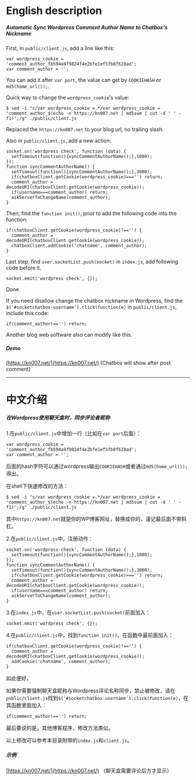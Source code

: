 # English description



##### Automatic Sync Wordpress Comment Author Name to Chatbox's Nickname

First, in `public/client.js`, add a line like this:
```
var wordpress_cookie = 'comment_author_fb594a9f9824f4e2bfe1ef5fb8f628ad';
var comment_author = '';
```
You can add it after `var port`, the value can get by `COOKIEHASH` or `md5(home_url());`.

Quick way to change the `wordpress_cookie`'s value:
```
$ sed -i "s/var wordpress_cookie =.*/var wordpress_cookie = 'comment_author_$(echo -n https://kn007.net | md5sum | cut -d ' ' -f1)';/g" ./public/client.js
```
Replaced the `https://kn007.net` to your blog url, no trailing slash.

Also in `public/client.js`, add a new action:
```
socket.on('wordpress check', function (data) {
  setTimeout(function(){syncCommentAuthorName();},1000);
});
function syncCommentAuthorName() {
  setTimeout(function(){syncCommentAuthorName();},3000);
  if(chatboxClient.getCookie(wordpress_cookie)==='') return;
  comment_author = decodeURI(chatboxClient.getCookie(wordpress_cookie));
  if(username===comment_author) return;
  askServerToChangeName(comment_author);
}
```

Then, find the `function init()`, prior to add the following code into the function:
```
if(chatboxClient.getCookie(wordpress_cookie)!=='') {
  comment_author = decodeURI(chatboxClient.getCookie(wordpress_cookie));
  chatboxClient.addCookie('chatname', comment_author);
}
```

Last step, find `user.socketList.push(socket)` in `index.js`, add following code before it.
```
socket.emit('wordpress check', {});  
```

Done.

If you need disallow change the chatbox nickname in Wordpress, find the `$('#socketchatbox-username').click(function(e)` in `public/client.js`, include this code:
```
if(comment_author!=='') return;
```

Another blog web software also can modify like this.


##### Demo

[https://kn007.net/](https://kn007.net/) (Chatbox will show after post comment)




-----------------------------------------------------------
# 中文介绍



##### 在Wordpress使用聊天盒时，同步评论者昵称

1.在`public/client.js`中增加一行（比如在`var port`后面）：
```
var wordpress_cookie = 'comment_author_fb594a9f9824f4e2bfe1ef5fb8f628ad';
var comment_author = '';
```
后面的hash字符可以通过wordpress输出`COOKIEHASH`或者通过`md5(home_url());`得出。

在shell下快速修改的方法：
```
$ sed -i "s/var wordpress_cookie =.*/var wordpress_cookie = 'comment_author_$(echo -n https://kn007.net | md5sum | cut -d ' ' -f1)';/g" ./public/client.js
```
其中`https://kn007.net`就是你的WP博客网址，替换成你的，谨记最后面不带斜杠。

2.在`public/client.js`中，注册动作：
```
socket.on('wordpress check', function (data) {
  setTimeout(function(){syncCommentAuthorName();},1000);
});
function syncCommentAuthorName() {
  setTimeout(function(){syncCommentAuthorName();},3000);
  if(chatboxClient.getCookie(wordpress_cookie)==='') return;
  comment_author = decodeURI(chatboxClient.getCookie(wordpress_cookie));
  if(username===comment_author) return;
  askServerToChangeName(comment_author);
}
```

3.在`index.js`中，在`user.socketList.push(socket)`前面加入：
```
socket.emit('wordpress check', {});  
```

4.在`public/client.js`中，找到`function init()`，在函数中最前面加入：
```
if(chatboxClient.getCookie(wordpress_cookie)!=='') {
  comment_author = decodeURI(chatboxClient.getCookie(wordpress_cookie));
  addCookie('chatname', comment_author);
}
```
如此便好。

如果你需要强制聊天盒昵称与Wordpress评论名称同步，禁止被修改，请在`public/client.js`找到`$('#socketchatbox-username').click(function(e)`，在其函数里面加入：
```
if(comment_author!=='') return;
```

最后要说的是，其他博客程序，修改方法类似。

以上修改可以参考本目录附带的`index.js`和`client.js`。


##### 示例

[https://kn007.net/](https://kn007.net/) （聊天盒需要评论后方才显示）

